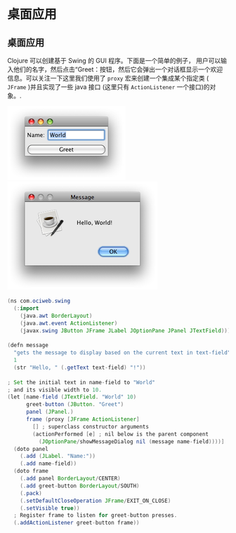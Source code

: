 # 桌面应用

## 桌面应用

Clojure 可以创建基于 Swing 的 GUI 程序。下面是一个简单的例子， 用户可以输入他们的名字，然后点击“Greet：按钮，然后它会弹出一个对话框显示一个欢迎信息。可以关注一下这里我们使用了 `proxy` 宏来创建一个集成某个指定类 ( `JFrame` )并且实现了一些 java 接口 (这里只有 `ActionListener` 一个接口)的对象。.

![Swing input frame](img/22IF3u.png) ![Swing output dialog](img/JZ7vay.png)

```java
(ns com.ociweb.swing
  (:import
    (java.awt BorderLayout)
    (java.awt.event ActionListener)
    (javax.swing JButton JFrame JLabel JOptionPane JPanel JTextField)))

(defn message
  "gets the message to display based on the current text in text-field"
  1
  (str "Hello, " (.getText text-field) "!"))

; Set the initial text in name-field to "World"
; and its visible width to 10.
(let [name-field (JTextField. "World" 10)
      greet-button (JButton. "Greet")
      panel (JPanel.)
      frame (proxy [JFrame ActionListener]
        [] ; superclass constructor arguments
        (actionPerformed [e] ; nil below is the parent component
          (JOptionPane/showMessageDialog nil (message name-field))))]
  (doto panel
    (.add (JLabel. "Name:"))
    (.add name-field))
  (doto frame
    (.add panel BorderLayout/CENTER)
    (.add greet-button BorderLayout/SOUTH)
    (.pack)
    (.setDefaultCloseOperation JFrame/EXIT_ON_CLOSE)
    (.setVisible true))
  ; Register frame to listen for greet-button presses.
  (.addActionListener greet-button frame)) 
```